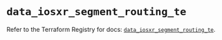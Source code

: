 # `data_iosxr_segment_routing_te`

Refer to the Terraform Registry for docs: [`data_iosxr_segment_routing_te`](https://registry.terraform.io/providers/ciscodevnet/iosxr/0.6.0/docs/data-sources/segment_routing_te).
